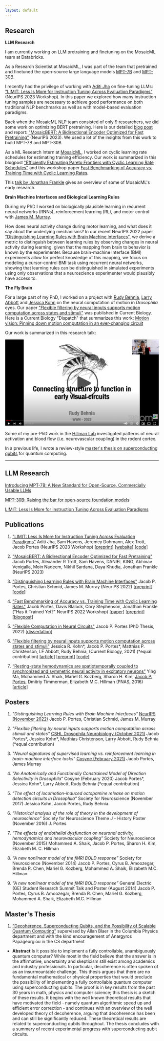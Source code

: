 ```yaml
---
layout: default
---
```


## Research

**LLM Research**

I am currently working on LLM pretraining and finetuning on the MosaicML team at Databricks. 

As a Research Scientist at MosaicML, I was part of the team that pretrained and finetuned the open-source large language models [MPT-7B](https://www.mosaicml.com/blog/mpt-7b) and [MPT-30B](https://www.mosaicml.com/blog/mpt-30b).

I recently had the privilege of working with [Aditi Jha](https://aditijha7.com/) on fine-tuning LLMs: ["LIMIT: Less Is More for Instruction Tuning Across Evaluation Paradigms"](https://arxiv.org/abs/2311.13133) (NeurIPS 2023 Workshop). In this paper we explored how many instruction tuning samples are necessary to achieve good performance on both traditional NLP benchmarks as well as with model-based evaluation paradigms.

Back when the MosaicML NLP team consisted of only 9 researchers, we did some work on optimizing BERT pretraining. Here is our detailed [blog post](https://www.mosaicml.com/blog/mosaicbert) and report: ["MosaicBERT: A Bidirectional Encoder Optimized for Fast Pretraining"](https://openreview.net/forum?id=5zipcfLC2Z) (NeurIPS 2023). We used a lot of the insights from this work to build MPT-7B and MPT-30B.

As a ML Research Intern at [MosaicML](https://mosaicml.com), I worked on cyclic learning rate schedules for estimating training efficiency. Our work is summarized in this blogpost ["Efficiently Estimating Pareto Frontiers with Cyclic Learning Rate Schedules"](https://www.mosaicml.com/blog/efficiently-estimating-pareto-frontiers) and this workshop paper [Fast Benchmarking of Accuracy vs. Training Time with Cyclic Learning Rates](https://openreview.net/forum?id=Uad23IcIEs).

This [talk by Jonathan Frankle](https://www.youtube.com/watch?v=HBHeYNlNPIw) gives an overview of some of MosaicML's early research.


**Brain Machine Interfaces and Biological Learning Rules**

During my PhD I worked on biologically plausible learning in recurrent neural networks (RNNs), reinforcement learning (RL), and motor control with [James M. Murray](https://murraylab.uoregon.edu/).

How does neural activity change during motor learning, and what does it say about the underlying mechanisms? In our recent NeurIPS 2022 paper ["Distinguishing Learning Rules with Brain Machine Interfaces"](https://arxiv.org/abs/2206.13448), we derive a metric to distinguish between learning rules by observing changes in neural activity during learning, given that the mapping from brain to behavior is known by the experimenter. Because brain-machine interface (BMI) experiments allow for perfect knowledge of this mapping, we focus on modeling a cursor-control BMI task using recurrent neural networks, showing that learning rules can be distinguished in simulated experiments using only observations that a neuroscience experimenter would plausibly have access to.


**The Fly Brain**

For a large part of my PhD, I worked on a project with [Rudy Behnia](http://behnialab.neuroscience.columbia.edu/), [Larry Abbott](https://zuckermaninstitute.columbia.edu/larry-f-abbott-phd) and [Jessica Kohn](http://behnialab.neuroscience.columbia.edu/people/) on the neural computation of motion in *Drosophila* eyes. Our paper ["Flexible filtering by neural inputs supports motion computation across states and stimuli"](https://www.sciencedirect.com/science/article/pii/S0960982221013178) was published in Current Biology. Here is a Current Biology "Dispatch" that summarizes this work: [Motion vision: Pinning down motion computation in an ever-changing circuit](https://www.sciencedirect.com/science/article/pii/S0960982221013567)

Our work is summarized in this research talk:

[<img class="center" src="/images/WWN_Talk2.png" alt="drawing"/>](https://www.youtube.com/watch?v=-qnnRwfesAY)

Some of my pre-PhD work in the [Hillman Lab](https://hillmanlab.zuckermaninstitute.columbia.edu/) investigated patterns of neural activation and blood flow (i.e. neurovascular coupling) in the rodent cortex.

In a previous life, I wrote a review-style [master's thesis on superconducting qubits]((/files/decoherence-superconducting-qubitsWEBv2.pdf)) for quantum computing.

-------

## LLM Research

[Introducing MPT-7B: A New Standard for Open-Source, Commercially Usable LLMs](https://www.mosaicml.com/blog/mpt-7b)

[MPT-30B: Raising the bar for open-source foundation models](https://www.mosaicml.com/blog/mpt-30b)

[LIMIT: Less Is More for Instruction Tuning Across Evaluation Paradigms](https://arxiv.org/abs/2311.13133)

## Publications

1. ["LIMIT: Less Is More for Instruction Tuning Across Evaluation Paradigms"](https://arxiv.org/abs/2311.13133) Aditi Jha, Sam Havens, Jeremey Dohmann, Alex Trott, Jacob Portes (NeurIPS 2023 Workshop) [[preprint]](https://arxiv.org/pdf/2311.13133.pdf) [[website]](https://97aditi.github.io/LIMIT/) [[code]](https://github.com/97aditi/LIMIT-Less-is-more-for-instruction-tuning)

2. ["MosaicBERT: A Bidirectional Encoder Optimized for Fast Pretraining"](https://openreview.net/forum?id=5zipcfLC2Z) Jacob Portes, Alexander R Trott, Sam Havens, DANIEL KING, Abhinav Venigalla, Moin Nadeem, Nikhil Sardana, Daya Khudia, Jonathan Frankle (NeurIPS 2023)

3. ["Distinguishing Learning Rules with Brain Machine Interfaces"](https://arxiv.org/abs/2206.13448) Jacob P. Portes, Christian Schmid, James M. Murray (NeurIPS 2022) [[preprint]](https://arxiv.org/pdf/2206.13448.pdf) [[code]](https://github.com/jacobfulano/learning-rules-with-bmi)

4. ["Fast Benchmarking of Accuracy vs. Training Time with Cyclic Learning Rates"](https://arxiv.org/abs/2206.00832) Jacob Portes, Davis Blalock, Cory Stephenson, Jonathan Frankle ("Has it Trained Yet?" NeurIPS 2022 Workshop) [[paper]](https://openreview.net/forum?id=Uad23IcIEs) [[preprint]](https://arxiv.org/pdf/2206.00832.pdf) [[blogpost]](https://www.mosaicml.com/blog/efficiently-estimating-pareto-frontiers)

5. ["Flexible Computation in Neural Circuits"](https://academiccommons.columbia.edu/doi/10.7916/h0nh-fa20) Jacob P. Portes (PhD Thesis, 2022)
[[dissertation]](https://academiccommons.columbia.edu/doi/10.7916/h0nh-fa20)

6. ["Flexible filtering by neural inputs supports motion computation across states and stimuli"](https://www.sciencedirect.com/science/article/pii/S0960982221013178) Jessica R. Kohn\*, Jacob P. Portes\*, Matthias P. Christenson, LF Abbott, Rudy Behnia, (Current Biology, 2021) (\*equal contribution)
[[article]](/files/kohnportes2021.pdf) [[preprint]](https://www.biorxiv.org/content/10.1101/2021.04.17.440267v1) [[code]](https://gitlab.com/rbehnialab/flexible-filtering)

7. [“Resting-state hemodynamics are spatiotemporally coupled to synchronized and symmetric neural activity in excitatory neurons”](https://www.pnas.org/content/113/52/E8463/) Ying Ma, Mohammed A. Shaik, Mariel G. Kozberg, Sharon H. Kim, <ins>Jacob P. Portes</ins>, Dmitriy Timmerman, Elizabeth M.C. Hillman (PNAS, 2016)
[[article]](/files/ma2016.pdf)



## Posters

1. *"Distinguishing Learning Rules with Brain Machine Interfaces"* [NeurIPS (November 2022)](https://neurips.cc/virtual/2022/papers.html?filter=authors&search=Portes) Jacob P. Portes, Christian Schmid, James M. Murray

2. *"Flexible filtering by neural inputs supports motion computation across stimuli and states"* [CSHL Drosophila Neurobiology (October 2021)](https://meetings.cshl.edu/posters/dros21/virtualposters.aspx) Jacob Portes\*, Jessica Kohn\*, Matthias Christenson, Larry Abbott, Rudy Behnia (*equal contribution)

3. *"Neural signatures of supervised learning vs. reinforcement learning in brain-machine interface tasks"* [Cosyne (February 2021)](http://www.cosyne.org/c/index.php?title=Cosyne2021_Program) Jacob Portes, James Murray

4.	*“An Anatomically and Functionally Constrained Model of Direction Selectivity in Drosophila”* Cosyne (February 2020) Jacob Portes\*, Jessica Kohn\*, Larry Abbott, Rudy Behnia (*equal contribution)

5.	*“The effect of locomotion-induced octopamine release on motion detection circuits in Drosophila”* Society for Neuroscience (November 2017) Jessica Kohn, Jacob Portes, Rudy Behnia.

6.	*“Historical analysis of the role of theory in the development of neuroscience”* Society for Neuroscience Theme J - History Poster (November 2016) J. Portes

7.	*“The effects of endothelial dysfunction on neuronal activity, hemodynamics and neurovascular coupling”* Society for Neuroscience (November 2015) Mohammed A. Shaik, Jacob P. Portes, Sharon H. Kim, Elizabeth M. C. Hillman

8.	*“A new nonlinear model of the fMRI BOLD response”* Society for Neuroscience (November 2014) Jacob P. Portes, Cyrus B. Amoozegar, Brenda R. Chen, Mariel G. Kozberg, Mohammed A. Shaik, Elizabeth M.C. Hillman

9.	*“A new nonlinear model of the fMRI BOLD response”* General Electric (GE) Student Research Summit Talk and Poster (August 2014) Jacob P. Portes, Cyrus B. Amoozegar, Brenda R. Chen, Mariel G. Kozberg, Mohammed A. Shaik, Elizabeth M.C. Hillman

## Master's Thesis

1. ["Decoherence, Superconducting Qubits, and the Possibility of Scalable Quantum Computing"](/files/decoherence-superconducting-qubitsWEBv2.pdf) supervised by Allan Blaer in the Columbia Physics department and with the kind encouragement of Anargyros Papageorgiou in the CS department
  * **Abstract** Is it possible to implement a fully controllable, unambiguously quantum computer? While most in the field believe that the answer is in the affirmative, uncertainty and skepticism still exist among academics and industry professionals. In particular, decoherence is often spoken of as an insurmountable challenge. This thesis argues that there are no fundamental mathematical or physical properties that would preclude the possibility of implementing a fully controllable quantum computer using superconducting qubits. The proof is in key results from the past 30 years in math, physics and computer science; this thesis is a sketch of these results. It begins with the well known theoretical results that have motivated the field - namely quantum algorithmic speed up and efficient error correction - and continues with an overview of the well developed theory of decoherence, arguing that decoherence has been and can still be significantly reduced. These theoretical results are related to superconducting qubits throughout. The thesis concludes with a summary of recent experimental progress with superconducting qubit circuits.
